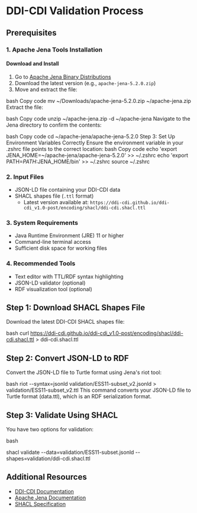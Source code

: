 # DDI-CDI Validation Process

## Prerequisites

### 1. Apache Jena Tools Installation

#### Download and Install
1. Go to [Apache Jena Binary Distributions](https://jena.apache.org/download/#apache-jena-binary-distributions)
2. Download the latest version (e.g., `apache-jena-5.2.0.zip`)
3. Move and extract the file:

bash
Copy code
mv ~/Downloads/apache-jena-5.2.0.zip ~/apache-jena.zip
Extract the file:

bash
Copy code
unzip ~/apache-jena.zip -d ~/apache-jena
Navigate to the Jena directory to confirm the contents:

bash
Copy code
cd ~/apache-jena/apache-jena-5.2.0
Step 3: Set Up Environment Variables Correctly
Ensure the environment variable in your .zshrc file points to the correct location:
bash
Copy code
echo 'export JENA_HOME=~/apache-jena/apache-jena-5.2.0' >> ~/.zshrc
echo 'export PATH=$PATH:$JENA_HOME/bin' >> ~/.zshrc
source ~/.zshrc

### 2. Input Files
- JSON-LD file containing your DDI-CDI data
- SHACL shapes file (`.ttl` format)
  - Latest version available at: `https://ddi-cdi.github.io/ddi-cdi_v1.0-post/encoding/shacl/ddi-cdi.shacl.ttl`

### 3. System Requirements
- Java Runtime Environment (JRE) 11 or higher
- Command-line terminal access
- Sufficient disk space for working files

### 4. Recommended Tools
- Text editor with TTL/RDF syntax highlighting
- JSON-LD validator (optional)
- RDF visualization tool (optional)

## Step 1: Download SHACL Shapes File
Download the latest DDI-CDI SHACL shapes file:

bash
curl https://ddi-cdi.github.io/ddi-cdi_v1.0-post/encoding/shacl/ddi-cdi.shacl.ttl > ddi-cdi.shacl.ttl

## Step 2: Convert JSON-LD to RDF
Convert the JSON-LD file to Turtle format using Jena's riot tool:

bash
riot --syntax=jsonld validation/ESS11-subset_v2.jsonld > validation/ESS11-subset_v2.ttl
This command converts your JSON-LD file to Turtle format (data.ttl), which is an RDF serialization format.

## Step 3: Validate Using SHACL
You have two options for validation:

bash

shacl validate --data=validation/ESS11-subset.jsonld --shapes=validation/ddi-cdi.shacl.ttl


## Additional Resources
- [DDI-CDI Documentation](https://ddi-cdi.github.io/)
- [Apache Jena Documentation](https://jena.apache.org/documentation/)
- [SHACL Specification](https://www.w3.org/TR/shacl/)
